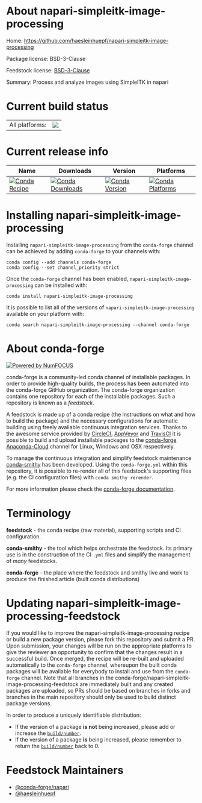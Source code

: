 About napari-simpleitk-image-processing
=======================================

Home: https://github.com/haesleinhuepf/napari-simpleitk-image-processing

Package license: BSD-3-Clause

Feedstock license: [BSD-3-Clause](https://github.com/conda-forge/napari-simpleitk-image-processing-feedstock/blob/main/LICENSE.txt)

Summary: Process and analyze images using SimpleITK in napari

Current build status
====================


<table><tr><td>All platforms:</td>
    <td>
      <a href="https://dev.azure.com/conda-forge/feedstock-builds/_build/latest?definitionId=15304&branchName=main">
        <img src="https://dev.azure.com/conda-forge/feedstock-builds/_apis/build/status/napari-simpleitk-image-processing-feedstock?branchName=main">
      </a>
    </td>
  </tr>
</table>

Current release info
====================

| Name | Downloads | Version | Platforms |
| --- | --- | --- | --- |
| [![Conda Recipe](https://img.shields.io/badge/recipe-napari--simpleitk--image--processing-green.svg)](https://anaconda.org/conda-forge/napari-simpleitk-image-processing) | [![Conda Downloads](https://img.shields.io/conda/dn/conda-forge/napari-simpleitk-image-processing.svg)](https://anaconda.org/conda-forge/napari-simpleitk-image-processing) | [![Conda Version](https://img.shields.io/conda/vn/conda-forge/napari-simpleitk-image-processing.svg)](https://anaconda.org/conda-forge/napari-simpleitk-image-processing) | [![Conda Platforms](https://img.shields.io/conda/pn/conda-forge/napari-simpleitk-image-processing.svg)](https://anaconda.org/conda-forge/napari-simpleitk-image-processing) |

Installing napari-simpleitk-image-processing
============================================

Installing `napari-simpleitk-image-processing` from the `conda-forge` channel can be achieved by adding `conda-forge` to your channels with:

```
conda config --add channels conda-forge
conda config --set channel_priority strict
```

Once the `conda-forge` channel has been enabled, `napari-simpleitk-image-processing` can be installed with:

```
conda install napari-simpleitk-image-processing
```

It is possible to list all of the versions of `napari-simpleitk-image-processing` available on your platform with:

```
conda search napari-simpleitk-image-processing --channel conda-forge
```


About conda-forge
=================

[![Powered by
NumFOCUS](https://img.shields.io/badge/powered%20by-NumFOCUS-orange.svg?style=flat&colorA=E1523D&colorB=007D8A)](https://numfocus.org)

conda-forge is a community-led conda channel of installable packages.
In order to provide high-quality builds, the process has been automated into the
conda-forge GitHub organization. The conda-forge organization contains one repository
for each of the installable packages. Such a repository is known as a *feedstock*.

A feedstock is made up of a conda recipe (the instructions on what and how to build
the package) and the necessary configurations for automatic building using freely
available continuous integration services. Thanks to the awesome service provided by
[CircleCI](https://circleci.com/), [AppVeyor](https://www.appveyor.com/)
and [TravisCI](https://travis-ci.com/) it is possible to build and upload installable
packages to the [conda-forge](https://anaconda.org/conda-forge)
[Anaconda-Cloud](https://anaconda.org/) channel for Linux, Windows and OSX respectively.

To manage the continuous integration and simplify feedstock maintenance
[conda-smithy](https://github.com/conda-forge/conda-smithy) has been developed.
Using the ``conda-forge.yml`` within this repository, it is possible to re-render all of
this feedstock's supporting files (e.g. the CI configuration files) with ``conda smithy rerender``.

For more information please check the [conda-forge documentation](https://conda-forge.org/docs/).

Terminology
===========

**feedstock** - the conda recipe (raw material), supporting scripts and CI configuration.

**conda-smithy** - the tool which helps orchestrate the feedstock.
                   Its primary use is in the construction of the CI ``.yml`` files
                   and simplify the management of *many* feedstocks.

**conda-forge** - the place where the feedstock and smithy live and work to
                  produce the finished article (built conda distributions)


Updating napari-simpleitk-image-processing-feedstock
====================================================

If you would like to improve the napari-simpleitk-image-processing recipe or build a new
package version, please fork this repository and submit a PR. Upon submission,
your changes will be run on the appropriate platforms to give the reviewer an
opportunity to confirm that the changes result in a successful build. Once
merged, the recipe will be re-built and uploaded automatically to the
`conda-forge` channel, whereupon the built conda packages will be available for
everybody to install and use from the `conda-forge` channel.
Note that all branches in the conda-forge/napari-simpleitk-image-processing-feedstock are
immediately built and any created packages are uploaded, so PRs should be based
on branches in forks and branches in the main repository should only be used to
build distinct package versions.

In order to produce a uniquely identifiable distribution:
 * If the version of a package **is not** being increased, please add or increase
   the [``build/number``](https://docs.conda.io/projects/conda-build/en/latest/resources/define-metadata.html#build-number-and-string).
 * If the version of a package **is** being increased, please remember to return
   the [``build/number``](https://docs.conda.io/projects/conda-build/en/latest/resources/define-metadata.html#build-number-and-string)
   back to 0.

Feedstock Maintainers
=====================

* [@conda-forge/napari](https://github.com/conda-forge/napari/)
* [@haesleinhuepf](https://github.com/haesleinhuepf/)

